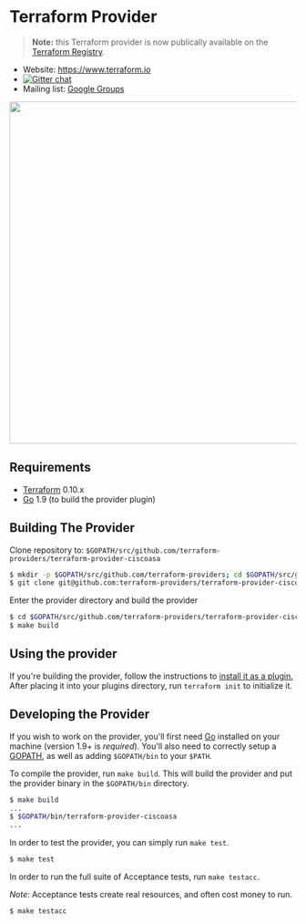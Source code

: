 Terraform Provider
==================

> **Note:** this Terraform provider is now publically available on the [Terraform Registry](https://registry.terraform.io/providers/CiscoDevNet/ciscoasa/latest).

- Website: https://www.terraform.io
- [![Gitter chat](https://badges.gitter.im/hashicorp-terraform/Lobby.png)](https://gitter.im/hashicorp-terraform/Lobby)
- Mailing list: [Google Groups](http://groups.google.com/group/terraform-tool)

<img src="https://cdn.rawgit.com/hashicorp/terraform-website/master/content/source/assets/images/logo-hashicorp.svg" width="600px">

Requirements
------------

-	[Terraform](https://www.terraform.io/downloads.html) 0.10.x
-	[Go](https://golang.org/doc/install) 1.9 (to build the provider plugin)

Building The Provider
---------------------

Clone repository to: `$GOPATH/src/github.com/terraform-providers/terraform-provider-ciscoasa`

```sh
$ mkdir -p $GOPATH/src/github.com/terraform-providers; cd $GOPATH/src/github.com/terraform-providers
$ git clone git@github.com:terraform-providers/terraform-provider-ciscoasa
```

Enter the provider directory and build the provider

```sh
$ cd $GOPATH/src/github.com/terraform-providers/terraform-provider-ciscoasa
$ make build
```

Using the provider
----------------------
If you're building the provider, follow the instructions to
[install it as a plugin.](https://www.terraform.io/docs/plugins/basics.html#installing-a-plugin)
After placing it into your plugins directory,  run `terraform init` to initialize it.

Developing the Provider
---------------------------

If you wish to work on the provider, you'll first need [Go](http://www.golang.org) installed
on your machine (version 1.9+ is *required*). You'll also need to correctly setup a
[GOPATH](http://golang.org/doc/code.html#GOPATH), as well as adding `$GOPATH/bin` to your `$PATH`.

To compile the provider, run `make build`. This will build the provider and put the provider binary
in the `$GOPATH/bin` directory.

```sh
$ make build
...
$ $GOPATH/bin/terraform-provider-ciscoasa
...
```

In order to test the provider, you can simply run `make test`.

```sh
$ make test
```

In order to run the full suite of Acceptance tests, run `make testacc`.

*Note:* Acceptance tests create real resources, and often cost money to run.

```sh
$ make testacc
```
